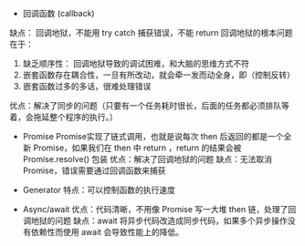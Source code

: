 - 回调函数 (callback)

缺点： 回调地狱，不能用 try catch 捕获错误，不能 return
回调地狱的根本问题在于：
  1. 缺乏顺序性： 回调地狱导致的调试困难，和大脑的思维方式不符
  2. 嵌套函数存在耦合性，一旦有所改动，就会牵一发而动全身，即（控制反转）
  3. 嵌套函数过多的多话，很难处理错误

优点：解决了同步的问题（只要有一个任务耗时很长，后面的任务都必须排队等着，会拖延整个程序的执行。）

- Promise
    Promise实现了链式调用，也就是说每次 then 后返回的都是一个全新 Promise，如果我们在 then 中 return ，return 的结果会被 Promise.resolve() 包装
优点：解决了回调地狱的问题
缺点：无法取消 Promise，错误需要通过回调函数来捕获

- Generator
特点：可以控制函数的执行速度


- Async/await
优点：代码清晰，不用像 Promise 写一大堆 then 链，处理了回调地狱的问题
缺点：await 将异步代码改造成同步代码，如果多个异步操作没有依赖性而使用 await 会导致性能上的降低。